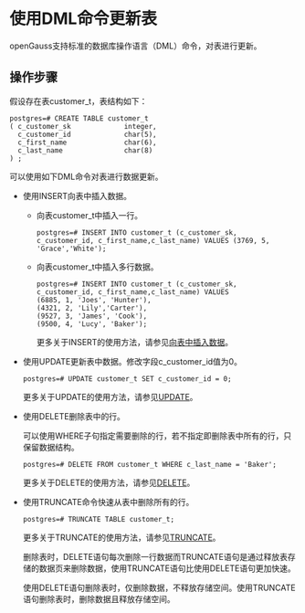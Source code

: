 # 使用DML命令更新表<a name="ZH-CN_TOPIC_0242370289"></a>

openGauss支持标准的数据库操作语言（DML）命令，对表进行更新。

## 操作步骤<a name="zh-cn_topic_0237121139_zh-cn_topic_0165787111_section6970183123711"></a>

假设存在表customer\_t，表结构如下：

```
postgres=# CREATE TABLE customer_t
( c_customer_sk             integer,   
  c_customer_id             char(5),    
  c_first_name              char(6),    
  c_last_name               char(8) 
) ;
```

可以使用如下DML命令对表进行数据更新。

-   使用INSERT向表中插入数据。
    -   向表customer\_t中插入一行。

        ```
        postgres=# INSERT INTO customer_t (c_customer_sk, c_customer_id, c_first_name,c_last_name) VALUES (3769, 5, 'Grace','White');
        ```

    -   向表customer\_t中插入多行数据。

        ```
        postgres=# INSERT INTO customer_t (c_customer_sk, c_customer_id, c_first_name,c_last_name) VALUES    
        (6885, 1, 'Joes', 'Hunter'),    
        (4321, 2, 'Lily','Carter'),    
        (9527, 3, 'James', 'Cook'),
        (9500, 4, 'Lucy', 'Baker');
        ```

        更多关于INSERT的使用方法，请参见[向表中插入数据](向表中插入数据.md)。


-   使用UPDATE更新表中数据。修改字段c\_customer\_id值为0。

    ```
    postgres=# UPDATE customer_t SET c_customer_id = 0;
    ```

    更多关于UPDATE的使用方法，请参见[UPDATE](UPDATE.md)。

-   使用DELETE删除表中的行。

    可以使用WHERE子句指定需要删除的行，若不指定即删除表中所有的行，只保留数据结构。

    ```
    postgres=# DELETE FROM customer_t WHERE c_last_name = 'Baker';
    ```

    更多关于DELETE的使用方法，请参见[DELETE](DELETE.md)。

-   使用TRUNCATE命令快速从表中删除所有的行。

    ```
    postgres=# TRUNCATE TABLE customer_t;
    ```

    更多关于TRUNCATE的使用方法，请参见[TRUNCATE](TRUNCATE.md)。

    删除表时，DELETE语句每次删除一行数据而TRUNCATE语句是通过释放表存储的数据页来删除数据，使用TRUNCATE语句比使用DELETE语句更加快速。

    使用DELETE语句删除表时，仅删除数据，不释放存储空间。使用TRUNCATE语句删除表时，删除数据且释放存储空间。


